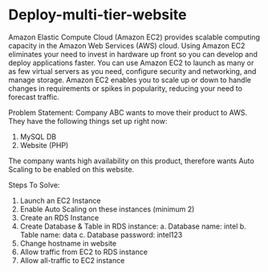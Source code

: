 # Deploy-multi-tier-website
Amazon Elastic Compute Cloud (Amazon EC2) provides scalable computing
capacity in the Amazon Web Services (AWS) cloud. Using Amazon EC2
eliminates your need to invest in hardware up front so you can develop and
deploy applications faster. You can use Amazon EC2 to launch as many or as
few virtual servers as you need, configure security and networking, and manage
storage. Amazon EC2 enables you to scale up or down to handle changes in
requirements or spikes in popularity, reducing your need to forecast traffic.

Problem Statement:
Company ABC wants to move their product to AWS. They have the following
things set up right now:
1. MySQL DB
2. Website (PHP)

The company wants high availability on this product, therefore wants Auto
Scaling to be enabled on this website.

Steps To Solve:
1. Launch an EC2 Instance
2. Enable Auto Scaling on these instances (minimum 2)
3. Create an RDS Instance
4. Create Database & Table in RDS instance:
  a. Database name: intel
  b. Table name: data
  c. Database password: intel123
5. Change hostname in website
6. Allow traffic from EC2 to RDS instance
7. Allow all-traffic to EC2 instance
